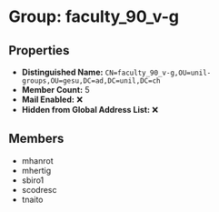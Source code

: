# Group: faculty_90_v-g

## Properties

- **Distinguished Name:** `CN=faculty_90_v-g,OU=unil-groups,OU=gesu,DC=ad,DC=unil,DC=ch`
- **Member Count:** 5
- **Mail Enabled:** ❌
- **Hidden from Global Address List:** ❌

## Members

- mhanrot
- mhertig
- sbiro1
- scodresc
- tnaito
